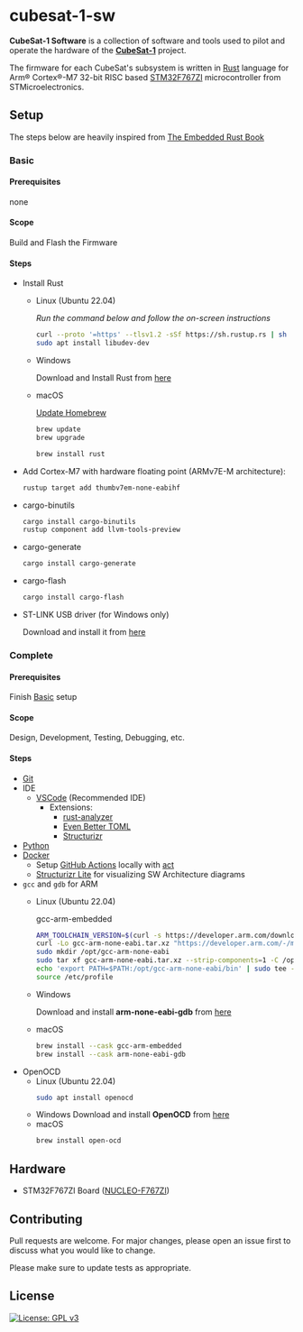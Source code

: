 # cubesat-1-sw

**CubeSat-1 Software** is a collection of software and tools used to pilot and operate the hardware of the [**CubeSat-1**](https://github.com/cubesat-lab) project.

The firmware for each CubeSat's subsystem is written in [Rust](https://www.rust-lang.org/) language for Arm® Cortex®-M7 32-bit RISC based [STM32F767ZI](https://www.st.com/en/microcontrollers-microprocessors/stm32f767zi.html) microcontroller from STMicroelectronics.

## Setup

The steps below are heavily inspired from [The Embedded Rust Book](https://docs.rust-embedded.org/book/intro/install.html)

### Basic

#### Prerequisites
none

#### Scope
Build and Flash the Firmware

#### Steps
- Install Rust
    - Linux (Ubuntu 22.04)

        *Run the command below and follow the on-screen instructions*
        ```bash
        curl --proto '=https' --tlsv1.2 -sSf https://sh.rustup.rs | sh
        sudo apt install libudev-dev
        ```
    - Windows

        Download and Install Rust from [here](https://www.rust-lang.org/tools/install)
    - macOS

        [Update Homebrew](https://docs.brew.sh/FAQ)
        ```bash
        brew update
        brew upgrade
        ```
        ```bash
        brew install rust
        ```
- Add Cortex-M7 with hardware floating point (ARMv7E-M architecture):
    ```bash
    rustup target add thumbv7em-none-eabihf
    ```
- cargo-binutils
    ```bash
    cargo install cargo-binutils
    rustup component add llvm-tools-preview
    ```
- cargo-generate
    ```bash
    cargo install cargo-generate
    ```
- cargo-flash
    ```bash
    cargo install cargo-flash
    ```
- ST-LINK USB driver (for Windows only)

    Download and install it from [here](https://www.st.com/en/development-tools/stsw-link009.html)

### Complete

#### Prerequisites
Finish [Basic](#basic) setup

#### Scope
Design, Development, Testing, Debugging, etc.

#### Steps
- [Git](https://git-scm.com/downloads)
- IDE
    - [VSCode](https://code.visualstudio.com/) (Recommended IDE)
        - Extensions:
            - [rust-analyzer](https://marketplace.visualstudio.com/items?itemName=rust-lang.rust-analyzer)
            - [Even Better TOML](https://marketplace.visualstudio.com/items?itemName=tamasfe.even-better-toml)
            - [Structurizr](https://marketplace.visualstudio.com/items?itemName=ciarant.vscode-structurizr)
- [Python](https://www.python.org/downloads/)
- [Docker](https://www.docker.com/)
    - Setup [GitHub Actions](https://docs.github.com/en/actions) locally with [act](https://github.com/nektos/act)
    - [Structurizr Lite](https://structurizr.com/share/76352/documentation) for visualizing SW Architecture diagrams
- `gcc` and `gdb` for ARM
    - Linux (Ubuntu 22.04)

        gcc-arm-embedded
        ```bash
        ARM_TOOLCHAIN_VERSION=$(curl -s https://developer.arm.com/downloads/-/arm-gnu-toolchain-downloads | grep -Po '<h4>Version \K.+(?=</h4>)')
        curl -Lo gcc-arm-none-eabi.tar.xz "https://developer.arm.com/-/media/Files/downloads/gnu/${ARM_TOOLCHAIN_VERSION}/binrel/arm-gnu-toolchain-${ARM_TOOLCHAIN_VERSION}-x86_64-arm-none-eabi.tar.xz"
        sudo mkdir /opt/gcc-arm-none-eabi
        sudo tar xf gcc-arm-none-eabi.tar.xz --strip-components=1 -C /opt/gcc-arm-none-eabi
        echo 'export PATH=$PATH:/opt/gcc-arm-none-eabi/bin' | sudo tee -a /etc/profile.d/gcc-arm-none-eabi.sh
        source /etc/profile
        ```
    - Windows
        <!-- - MSYS2 Approach
            - Install [MSYS2](https://www.msys2.org/)
            - arm-none-eabi-gdb
                ```bash
                pacman -S gcc
                pacman -S mingw-w64-x86_64-gdb
                pacman -S mingw-w64-x86_64-arm-none-eabi-gdb
                ``` -->
        Download and install **arm-none-eabi-gdb** from [here](https://developer.arm.com/downloads/-/gnu-rm)
    - macOS
        ```bash
        brew install --cask gcc-arm-embedded
        brew install --cask arm-none-eabi-gdb
        ```
- OpenOCD
    - Linux (Ubuntu 22.04)
        ```bash
        sudo apt install openocd
        ```
    - Windows
        <!-- - MSYS2 Approach
            ```bash
            pacman -S mingw-w64-x86_64-openocd
            ``` -->
        Download and install **OpenOCD** from [here](https://xpack.github.io/dev-tools/openocd/install/)
    - macOS
        ```bash
        brew install open-ocd
        ```
<!-- - QEMU
    - TBD -->

## Hardware

- STM32F767ZI Board ([NUCLEO-F767ZI](https://www.st.com/en/evaluation-tools/nucleo-f767zi.html))

<!-- ## Usage
- TODO -->

## Contributing

Pull requests are welcome. For major changes, please open an issue first
to discuss what you would like to change.

Please make sure to update tests as appropriate.

## License

[![License: GPL v3](https://img.shields.io/badge/License-GPLv3-blue.svg)](https://www.gnu.org/licenses/gpl-3.0)
